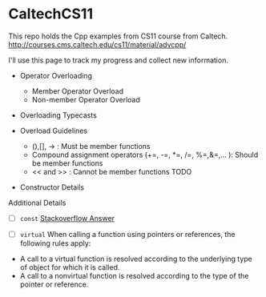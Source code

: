 # CaltechCS11
This repo holds the Cpp examples from CS11 course from Caltech.
http://courses.cms.caltech.edu/cs11/material/advcpp/

I'll use this page to track my progress and collect new information.

   * Operator Overloading
      * Member Operator Overload
      * Non-member Operator Overload

   * Overloading Typecasts

   * Overload Guidelines
      * (),[], -> : Must be member functions
      * Compound assignment operators (+=, -=, \*=, /=, %=,&=,... ): Should be member functions
      * << and >> : Cannot be member functions
TODO
   * Constructor Details

Additional Details
* [ ] ```const``` [Stackoverflow Answer](http://stackoverflow.com/questions/4622330/operator-overloading-member-function-vs-non-member-function)

* [ ] ```virtual```
When calling a function using pointers or references, the following rules apply:
 * A call to a virtual function is resolved according to the underlying type of object for which it is called.
 * A call to a nonvirtual function is resolved according to the type of the pointer or reference.

